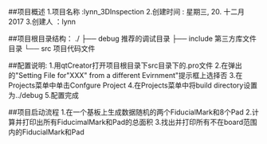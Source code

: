 ##项目概述
1.项目名称	:lynn_3DInspection
2.创建时间	: 星期三, 20. 十二月 2017
3.创建人	：lynn

##项目根目录结构：
./
├── debug 推荐的调试目录
├── include 第三方库文件目录
└── src 项目代码文件

##配置说明:
1.用qtCreator打开项目根目录下src目录下的.pro文件
2.在弹出的"Setting File for"XXX" from a different Evirnment"提示框上选择否
3.在Projects菜单中单击Confgure Project
4.在Projects菜单中将build directory设置为../debug
5.配置完成

##项目启动流程
1.在一个基板上生成数据随机的两个FiducialMark和8个Pad
2.计算并打印出所有FiducimalMark和Pad的总面积
3.找出并打印所有不在board范围内的FiducialMark和Pad